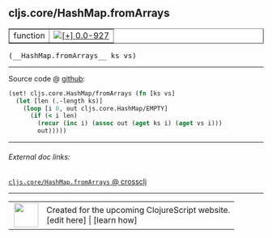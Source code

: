 ## cljs.core/HashMap.fromArrays



 <table border="1">
<tr>
<td>function</td>
<td><a href="https://github.com/cljsinfo/cljs-api-docs/tree/0.0-927"><img valign="middle" alt="[+] 0.0-927" title="Added in 0.0-927" src="https://img.shields.io/badge/+-0.0--927-lightgrey.svg"></a> </td>
</tr>
</table>


 <samp>
(__HashMap.fromArrays__ ks vs)<br>
</samp>

---







Source code @ [github](https://github.com/clojure/clojurescript/blob/r1211/src/cljs/cljs/core.cljs#L3294-L3299):

```clj
(set! cljs.core.HashMap/fromArrays (fn [ks vs]
  (let [len (.-length ks)]
    (loop [i 0, out cljs.core.HashMap/EMPTY]
      (if (< i len)
        (recur (inc i) (assoc out (aget ks i) (aget vs i)))
        out)))))
```

<!--
Repo - tag - source tree - lines:

 <pre>
clojurescript @ r1211
└── src
    └── cljs
        └── cljs
            └── <ins>[core.cljs:3294-3299](https://github.com/clojure/clojurescript/blob/r1211/src/cljs/cljs/core.cljs#L3294-L3299)</ins>
</pre>

-->

---



###### External doc links:

[`cljs.core/HashMap.fromArrays` @ crossclj](http://crossclj.info/fun/cljs.core.cljs/HashMap.fromArrays.html)<br>

---

 <table>
<tr><td>
<img valign="middle" align="right" width="48px" src="http://i.imgur.com/Hi20huC.png">
</td><td>
Created for the upcoming ClojureScript website.<br>
[edit here] | [learn how]
</td></tr></table>

[edit here]:https://github.com/cljsinfo/cljs-api-docs/blob/master/cljsdoc/cljs.core_HashMapDOTfromArrays.cljsdoc
[learn how]:https://github.com/cljsinfo/cljs-api-docs/wiki/cljsdoc-files

<!--

This information was too distracting to show to readers, but I'll leave it
commented here since it is helpful to:

- pretty-print the data used to generate this document
- and show how to retrieve that data



The API data for this symbol:

```clj
{:ns "cljs.core",
 :name "HashMap.fromArrays",
 :signature ["[ks vs]"],
 :history [["+" "0.0-927"]],
 :parent-type "HashMap",
 :type "function",
 :full-name-encode "cljs.core_HashMapDOTfromArrays",
 :source {:code "(set! cljs.core.HashMap/fromArrays (fn [ks vs]\n  (let [len (.-length ks)]\n    (loop [i 0, out cljs.core.HashMap/EMPTY]\n      (if (< i len)\n        (recur (inc i) (assoc out (aget ks i) (aget vs i)))\n        out)))))",
          :title "Source code",
          :repo "clojurescript",
          :tag "r1211",
          :filename "src/cljs/cljs/core.cljs",
          :lines [3294 3299]},
 :full-name "cljs.core/HashMap.fromArrays"}

```

Retrieve the API data for this symbol:

```clj
;; from Clojure REPL
(require '[clojure.edn :as edn])
(-> (slurp "https://raw.githubusercontent.com/cljsinfo/cljs-api-docs/catalog/cljs-api.edn")
    (edn/read-string)
    (get-in [:symbols "cljs.core/HashMap.fromArrays"]))
```

-->
